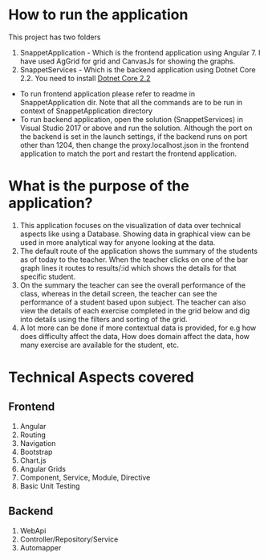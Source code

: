 # How to run the application
This project has two folders
1. SnappetApplication - Which is the frontend application using Angular 7. I have used AgGrid for grid and CanvasJs for showing the graphs.
2. SnappetServices - Which is the backend application using Dotnet Core 2.2. You need to install [Dotnet Core 2.2](https://dotnet.microsoft.com/download/dotnet-core/2.2)

* To run frontend application please refer to readme in SnappetApplication dir. Note that all the commands are to be run in context of SnappetApplication directory
* To run backend application, open the solution (SnappetServices) in Visual Studio 2017 or above and run the solution. Although the port on the backend is set in the launch settings, if the backend runs on port other than 1204, then change the proxy.localhost.json in the frontend application to match the port and restart the frontend application.

# What is the purpose of the application?
1. This application focuses on the visualization of data over technical aspects like using a Database. Showing data in graphical view can be used in more analytical way for anyone looking at the data.
2. The default route of the application shows the summary of the students as of today to the teacher. When the teacher clicks on one of the bar graph lines it routes to results/:id which shows the details for that specific student.
3. On the summary the teacher can see the overall performance of the class, whereas in the detail screen, the teacher can see the performance of a student based upon subject. The teacher can also view the details of each exercise completed in the grid below and dig into details using the filters and sorting of the grid. 
4. A lot more can be done if more contextual data is provided, for e.g how does difficulty affect the data,  How does domain affect the data, how many exercise are available for the student, etc.

# Technical Aspects covered
## Frontend
1. Angular
2. Routing
3. Navigation
4. Bootstrap
5. Chart.js
6. Angular Grids
7. Component, Service, Module, Directive
8. Basic Unit Testing

## Backend
1. WebApi
2. Controller/Repository/Service
3. Automapper
